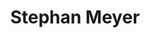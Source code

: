 ---
layout: member
category: student
title: Stephan Meyer
image: minerva.jpg
role: Master's Student
permalink: 'team/stephan-meyer'
social:
    twitter: 
    linkedin: 
    google-scholar: 
    github: 
    website: 
    orcid: 
    research-gate: 
Year: 2024-2025
---